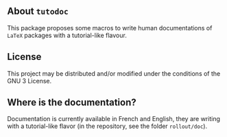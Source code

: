 About `tutodoc`
---------------

This package proposes some macros to write human documentations of `LaTeX` packages with a tutorial-like flavour.


License
-------

This project may be distributed and/or modified under the conditions of the GNU 3 License.


Where is the documentation?
---------------------------

Documentation is currently available in French and English, they are writing with a tutorial-like flavor (in the repository, see the folder `rollout/doc`).
